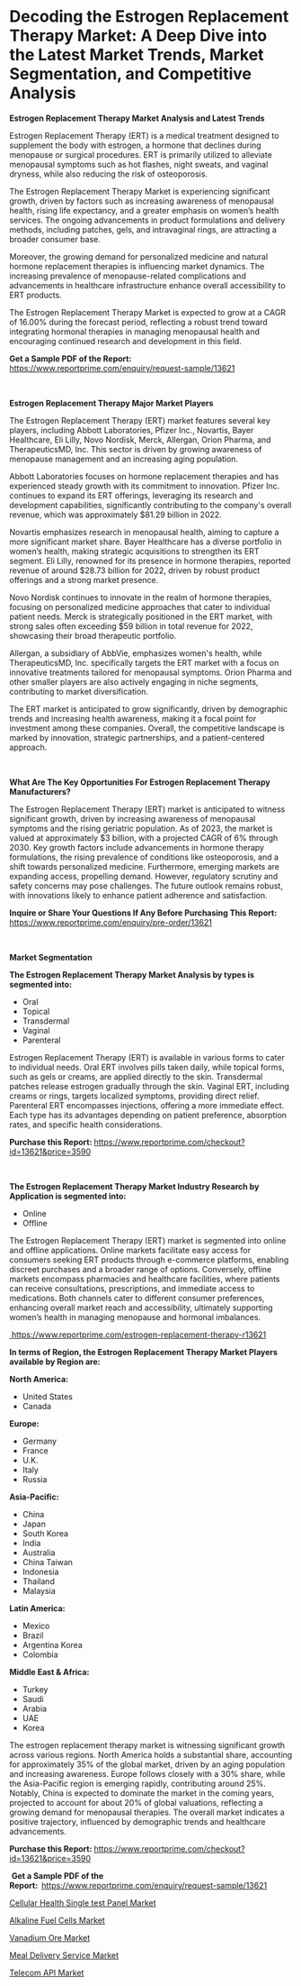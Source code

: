 <p><h1>Decoding the Estrogen Replacement Therapy Market: A Deep Dive into the Latest Market Trends, Market Segmentation, and Competitive Analysis</h1></p><p><strong>Estrogen Replacement Therapy Market Analysis and Latest Trends</strong></p>
<p><p>Estrogen Replacement Therapy (ERT) is a medical treatment designed to supplement the body with estrogen, a hormone that declines during menopause or surgical procedures. ERT is primarily utilized to alleviate menopausal symptoms such as hot flashes, night sweats, and vaginal dryness, while also reducing the risk of osteoporosis. </p><p>The Estrogen Replacement Therapy Market is experiencing significant growth, driven by factors such as increasing awareness of menopausal health, rising life expectancy, and a greater emphasis on women’s health services. The ongoing advancements in product formulations and delivery methods, including patches, gels, and intravaginal rings, are attracting a broader consumer base. </p><p>Moreover, the growing demand for personalized medicine and natural hormone replacement therapies is influencing market dynamics. The increasing prevalence of menopause-related complications and advancements in healthcare infrastructure enhance overall accessibility to ERT products. </p><p>The Estrogen Replacement Therapy Market is expected to grow at a CAGR of 16.00% during the forecast period, reflecting a robust trend toward integrating hormonal therapies in managing menopausal health and encouraging continued research and development in this field.</p></p>
<p><strong>Get a Sample PDF of the Report:&nbsp;</strong> <a href="https://www.reportprime.com/enquiry/request-sample/13621?utm_campaign=120&utm_medium=2&utm_source=Github&utm_content=ia&utm_term=11102024&utm_id=estrogen-replacement-therapy">https://www.reportprime.com/enquiry/request-sample/13621</a></p>
<p>&nbsp;</p>
<p><strong>Estrogen Replacement Therapy Major Market Players</strong></p>
<p><p>The Estrogen Replacement Therapy (ERT) market features several key players, including Abbott Laboratories, Pfizer Inc., Novartis, Bayer Healthcare, Eli Lilly, Novo Nordisk, Merck, Allergan, Orion Pharma, and TherapeuticsMD, Inc. This sector is driven by growing awareness of menopause management and an increasing aging population.</p><p>Abbott Laboratories focuses on hormone replacement therapies and has experienced steady growth with its commitment to innovation. Pfizer Inc. continues to expand its ERT offerings, leveraging its research and development capabilities, significantly contributing to the company's overall revenue, which was approximately $81.29 billion in 2022.</p><p>Novartis emphasizes research in menopausal health, aiming to capture a more significant market share. Bayer Healthcare has a diverse portfolio in women’s health, making strategic acquisitions to strengthen its ERT segment. Eli Lilly, renowned for its presence in hormone therapies, reported revenue of around $28.73 billion for 2022, driven by robust product offerings and a strong market presence.</p><p>Novo Nordisk continues to innovate in the realm of hormone therapies, focusing on personalized medicine approaches that cater to individual patient needs. Merck is strategically positioned in the ERT market, with strong sales often exceeding $59 billion in total revenue for 2022, showcasing their broad therapeutic portfolio.</p><p>Allergan, a subsidiary of AbbVie, emphasizes women's health, while TherapeuticsMD, Inc. specifically targets the ERT market with a focus on innovative treatments tailored for menopausal symptoms. Orion Pharma and other smaller players are also actively engaging in niche segments, contributing to market diversification.</p><p>The ERT market is anticipated to grow significantly, driven by demographic trends and increasing health awareness, making it a focal point for investment among these companies. Overall, the competitive landscape is marked by innovation, strategic partnerships, and a patient-centered approach.</p></p>
<p>&nbsp;</p>
<p><strong>What Are The Key Opportunities For Estrogen Replacement Therapy Manufacturers?</strong></p>
<p><p>The Estrogen Replacement Therapy (ERT) market is anticipated to witness significant growth, driven by increasing awareness of menopausal symptoms and the rising geriatric population. As of 2023, the market is valued at approximately $3 billion, with a projected CAGR of 6% through 2030. Key growth factors include advancements in hormone therapy formulations, the rising prevalence of conditions like osteoporosis, and a shift towards personalized medicine. Furthermore, emerging markets are expanding access, propelling demand. However, regulatory scrutiny and safety concerns may pose challenges. The future outlook remains robust, with innovations likely to enhance patient adherence and satisfaction.</p></p>
<p><strong>Inquire or Share Your Questions If Any Before Purchasing This Report:</strong> <a href="https://www.reportprime.com/enquiry/pre-order/13621?utm_campaign=120&utm_medium=2&utm_source=Github&utm_content=ia&utm_term=11102024&utm_id=estrogen-replacement-therapy">https://www.reportprime.com/enquiry/pre-order/13621</a></p>
<p>&nbsp;</p>
<p><strong>Market Segmentation</strong></p>
<p><strong>The Estrogen Replacement Therapy Market Analysis by types is segmented into:</strong></p>
<p><ul><li>Oral</li><li>Topical</li><li>Transdermal</li><li>Vaginal</li><li>Parenteral</li></ul></p>
<p><p>Estrogen Replacement Therapy (ERT) is available in various forms to cater to individual needs. Oral ERT involves pills taken daily, while topical forms, such as gels or creams, are applied directly to the skin. Transdermal patches release estrogen gradually through the skin. Vaginal ERT, including creams or rings, targets localized symptoms, providing direct relief. Parenteral ERT encompasses injections, offering a more immediate effect. Each type has its advantages depending on patient preference, absorption rates, and specific health considerations.</p></p>
<p><strong>Purchase this Report:&nbsp;</strong><a href="https://www.reportprime.com/checkout?id=13621&price=3590&utm_campaign=120&utm_medium=2&utm_source=Github&utm_content=ia&utm_term=11102024&utm_id=estrogen-replacement-therapy">https://www.reportprime.com/checkout?id=13621&price=3590</a></p>
<p>&nbsp;</p>
<p><strong>The Estrogen Replacement Therapy Market Industry Research by Application is segmented into:</strong></p>
<p><ul><li>Online</li><li>Offline</li></ul></p>
<p><p>The Estrogen Replacement Therapy (ERT) market is segmented into online and offline applications. Online markets facilitate easy access for consumers seeking ERT products through e-commerce platforms, enabling discreet purchases and a broader range of options. Conversely, offline markets encompass pharmacies and healthcare facilities, where patients can receive consultations, prescriptions, and immediate access to medications. Both channels cater to different consumer preferences, enhancing overall market reach and accessibility, ultimately supporting women’s health in managing menopause and hormonal imbalances.</p></p>
<p><a href="https://www.reportprime.com/estrogen-replacement-therapy-r13621?utm_campaign=120&utm_medium=2&utm_source=Github&utm_content=ia&utm_term=11102024&utm_id=estrogen-replacement-therapy">&nbsp;https://www.reportprime.com/estrogen-replacement-therapy-r13621</a></p>
<p><strong>In terms of Region, the Estrogen Replacement Therapy Market Players available by Region are:</strong></p>
<p>
    <p> <strong> North America: </strong>
        <ul>
            <li>United States</li>
            <li>Canada</li>
        </ul>
        </p> 
    <p> <strong> Europe: </strong>
        <ul>
            <li>Germany</li>
            <li>France</li>
            <li>U.K.</li>
            <li>Italy</li>
            <li>Russia</li>
        </ul>
        </p> 
    <p> <strong> Asia-Pacific: </strong>
        <ul>
            <li>China</li>
            <li>Japan</li>
            <li>South Korea</li>
            <li>India</li>
            <li>Australia</li>
            <li>China Taiwan</li>
            <li>Indonesia</li>
            <li>Thailand</li>
            <li>Malaysia</li>
        </ul>
        </p> 
    <p> <strong> Latin America: </strong>
        <ul>
            <li>Mexico</li>
            <li>Brazil</li>
            <li>Argentina Korea</li>
            <li>Colombia</li>
        </ul>
        </p> 
    <p> <strong> Middle East & Africa: </strong>
        <ul>
            <li>Turkey</li>
            <li>Saudi</li>
            <li>Arabia</li>
            <li>UAE</li>
            <li>Korea</li>
        </ul>
    </p>
    </p>
<p><p>The estrogen replacement therapy market is witnessing significant growth across various regions. North America holds a substantial share, accounting for approximately 35% of the global market, driven by an aging population and increasing awareness. Europe follows closely with a 30% share, while the Asia-Pacific region is emerging rapidly, contributing around 25%. Notably, China is expected to dominate the market in the coming years, projected to account for about 20% of global valuations, reflecting a growing demand for menopausal therapies. The overall market indicates a positive trajectory, influenced by demographic trends and healthcare advancements.</p></p>
<p><strong>Purchase this Report: </strong><a href="https://www.reportprime.com/checkout?id=13621&price=3590&utm_campaign=120&utm_medium=2&utm_source=Github&utm_content=ia&utm_term=11102024&utm_id=estrogen-replacement-therapy">https://www.reportprime.com/checkout?id=13621&price=3590</a></p>
<p>&nbsp;<strong>Get a Sample PDF of the Report:&nbsp;&nbsp;</strong><a href="https://www.reportprime.com/enquiry/request-sample/13621?utm_campaign=120&utm_medium=2&utm_source=Github&utm_content=ia&utm_term=11102024&utm_id=estrogen-replacement-therapy">https://www.reportprime.com/enquiry/request-sample/13621</a></p>
<p><strong></strong></p>
<p><p><a href="https://github.com/MegiDuro586/Market-Research-Report-List-1/blob/main/cellular-health-single-test-panel-market.md?utm_campaign=120&utm_medium=2&utm_source=Github&utm_content=ia&utm_term=11102024&utm_id=estrogen-replacement-therapy">Cellular Health Single test Panel Market</a></p><p><a href="https://www.linkedin.com/pulse/alkaline-fuel-cells-market-forecasts-trends-impact-analysis-1o89e?utm_campaign=120&utm_medium=2&utm_source=Github&utm_content=ia&utm_term=11102024&utm_id=estrogen-replacement-therapy">Alkaline Fuel Cells Market</a></p><p><a href="https://www.linkedin.com/pulse/vanadium-ore-market-matrix-applications-aerospaceautomotiveenergyother-n78ve?utm_campaign=120&utm_medium=2&utm_source=Github&utm_content=ia&utm_term=11102024&utm_id=estrogen-replacement-therapy">Vanadium Ore Market</a></p><p><a href="https://github.com/mestacrmorr0gv/Market-Research-Report-List-1/blob/main/meal-delivery-service-market.md?utm_campaign=120&utm_medium=2&utm_source=Github&utm_content=ia&utm_term=11102024&utm_id=estrogen-replacement-therapy">Meal Delivery Service Market</a></p><p><a href="https://issuu.com/reportprime-2/docs/telecom-api-market-size-2030.pptx_1b302dae70f6a4?utm_campaign=120&utm_medium=2&utm_source=Github&utm_content=ia&utm_term=11102024&utm_id=estrogen-replacement-therapy">Telecom API Market</a></p></p>